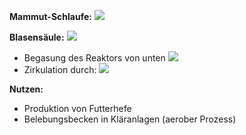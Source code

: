 **Mammut-Schlaufe:**
![](Pasted%20image%2020250417103302.png)

**Blasensäule:**
![](Pasted%20image%2020250417103318.png)

- Begasung des Reaktors von unten
![](Pasted%20image%2020250417103703.png)
- Zirkulation durch:
![](Pasted%20image%2020250417103724.png)

**Nutzen:**
- Produktion von Futterhefe
- Belebungsbecken in Kläranlagen (aerober Prozess)